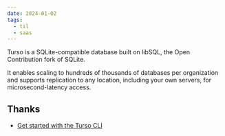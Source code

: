 ```yaml
---
date: 2024-01-02
tags:
  - til
  - saas
---
```


Turso is a SQLite-compatible database built on libSQL, the Open Contribution fork of SQLite.

It enables scaling to hundreds of thousands of databases per organization and supports replication to any location, including your own servers, for microsecond-latency access.

## Thanks

- [Get started with the Turso CLI](https://docs.turso.tech/tutorials/get-started-turso-cli/)
